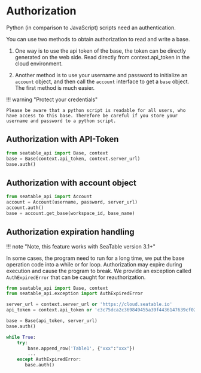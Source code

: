 # Authorization

Python (in comparison to JavaScript) scripts need an authentication.

You can use two methods to obtain authorization to read and write a base.

1. One way is to use the api token of the base, the token can be directly generated on the web side. Read directly from context.api_token in the cloud environment.

1. Another method is to use your username and password to initialize an `account` object, and then call the `account` interface to get a `base` object. The first method is much easier.

!!! warning "Protect your credentials"

    Please be aware that a python script is readable for all users, who have access to this base. Therefore be careful if you store your username and password to a python script.

## Authorization with API-Token

```python
from seatable_api import Base, context
base = Base(context.api_token, context.server_url)
base.auth()
```

## Authorization with account object

```python
from seatable_api import Account
account = Account(username, password, server_url)
account.auth()
base = account.get_base(workspace_id, base_name)
```

## Authorization expiration handling

!!! note "Note, this feature works with SeaTable version 3.1+"

In some cases, the program need to run for a long time, we put the base operation code into a while or for loop. Authorization may expire during execution and cause the program to break. We provide an exception called `AuthExpiredError` that can be caught for reauthorization.

```python
from seatable_api import Base, context
from seatable_api.exception import AuthExpiredError

server_url = context.server_url or 'https://cloud.seatable.io'
api_token = context.api_token or 'c3c75dca2c369849455a39f4436147639cf02b2d'

base = Base(api_token, server_url)
base.auth()

while True:
    try:
        base.append_row('Table1', {"xxx":"xxx"})
        ...
    except AuthExpiredError:
       base.auth()
```
